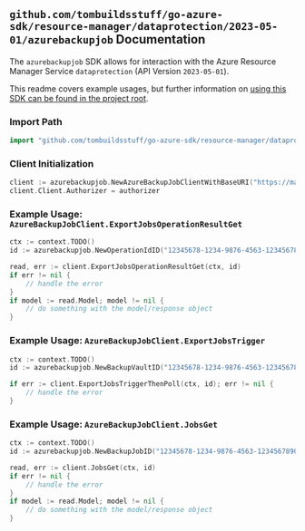 
## `github.com/tombuildsstuff/go-azure-sdk/resource-manager/dataprotection/2023-05-01/azurebackupjob` Documentation

The `azurebackupjob` SDK allows for interaction with the Azure Resource Manager Service `dataprotection` (API Version `2023-05-01`).

This readme covers example usages, but further information on [using this SDK can be found in the project root](https://github.com/tombuildsstuff/go-azure-sdk/tree/main/docs).

### Import Path

```go
import "github.com/tombuildsstuff/go-azure-sdk/resource-manager/dataprotection/2023-05-01/azurebackupjob"
```


### Client Initialization

```go
client := azurebackupjob.NewAzureBackupJobClientWithBaseURI("https://management.azure.com")
client.Client.Authorizer = authorizer
```


### Example Usage: `AzureBackupJobClient.ExportJobsOperationResultGet`

```go
ctx := context.TODO()
id := azurebackupjob.NewOperationIdID("12345678-1234-9876-4563-123456789012", "example-resource-group", "backupVaultValue", "operationIdValue")

read, err := client.ExportJobsOperationResultGet(ctx, id)
if err != nil {
	// handle the error
}
if model := read.Model; model != nil {
	// do something with the model/response object
}
```


### Example Usage: `AzureBackupJobClient.ExportJobsTrigger`

```go
ctx := context.TODO()
id := azurebackupjob.NewBackupVaultID("12345678-1234-9876-4563-123456789012", "example-resource-group", "backupVaultValue")

if err := client.ExportJobsTriggerThenPoll(ctx, id); err != nil {
	// handle the error
}
```


### Example Usage: `AzureBackupJobClient.JobsGet`

```go
ctx := context.TODO()
id := azurebackupjob.NewBackupJobID("12345678-1234-9876-4563-123456789012", "example-resource-group", "backupVaultValue", "jobIdValue")

read, err := client.JobsGet(ctx, id)
if err != nil {
	// handle the error
}
if model := read.Model; model != nil {
	// do something with the model/response object
}
```
